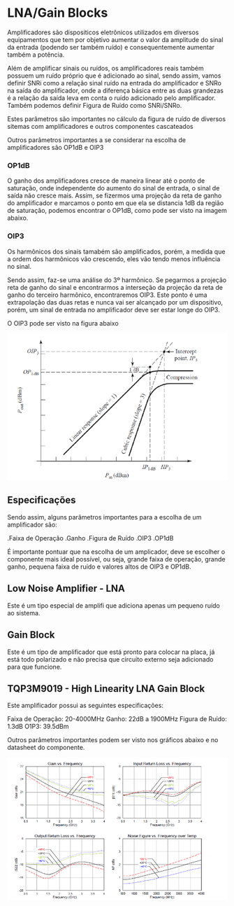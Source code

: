 # LNA/Gain Blocks


Amplificadores são dispositicos eletrônicos utilizados em diversos equipamentos que tem por objetivo aumentar o valor da amplitude do sinal da entrada (podendo ser também ruído) e consequentemente aumentar também a potência.

Além de amplificar sinais ou ruídos, os amplificadores reais também possuem um ruído próprio que é adicionado ao sinal, sendo assim, vamos definir  SNRi como a relação sinal ruído na entrada do amplificador e SNRo na saída do amplificador, onde a diferença básica entre as duas grandezas é a relação da saída leva em conta o ruído adicionado pelo amplificador. Também podemos definir Figura de Ruído como SNRi/SNRo.

Estes parâmetros são importantes no cálculo da figura de ruído de diversos sitemas com amplificadores e outros componentes cascateados

Outros parâmetros importantes a se considerar na escolha de amplificadores são OP1dB e OIP3

### OP1dB

O ganho dos amplificadores cresce de maneira linear até o ponto de saturação, onde independente do aumento do sinal de entrada, o sinal de saída não cresce mais. Assim, se fizermos uma projeção da reta de ganho do amplificador e marcamos o ponto em que ela se distancia 1dB da região de saturação, podemos encontrar o OP1dB, como pode ser visto na imagem abaixo.

### OIP3

Os harmônicos dos sinais tamabém são amplificados, porém, a medida que a ordem dos harmônicos vão crescendo, eles vão tendo menos influência no sinal.

Sendo assim, faz-se uma análise do 3º harmônico. Se pegarmos a projeção reta de ganho do sinal e encontrarmos a interseção da projeção da reta de ganho do terceiro harmônico, encontraremos OIP3. Este ponto é uma extrapolação das duas retas e nunca vai ser alcançado por um dispositivo, porém, um sinal de entrada no amplificador deve ser estar longe do OIP3.

O OIP3 pode ser visto na figura abaixo

![Exemplo de OP1dB e OIP3](pdb.PNG)

## Especificações

Sendo assim, alguns parâmetros importantes para a escolha de um amplificador são:

.Faixa de Operação
.Ganho
.Figura de Ruído
.OIP3
.OP1dB

É importante pontuar que na escolha de um amplicador, deve se escolher o componente mais ideal possível, ou seja, grande faixa de operação, grande ganho, pequena faixa de ruído e valores altos de OIP3 e OP1dB.

## Low Noise Amplifier - LNA

Este é um tipo especial de amplifi que adiciona apenas um pequeno ruído ao sistema.

## Gain Block

Este é um tipo de amplificador que está pronto para colocar na placa, já está todo polarizado e não precisa que circuito externo seja adicionado para que funcione.

## TQP3M9019 - High Linearity LNA Gain Block

Este amplificador possui as seguintes especificações:

Faixa de Operação: 20-4000MHz
Ganho: 22dB a 1900MHz
Figura de Ruído: 1.3dB
O1P3: 39.5dBm

Outros parâmetros importantes podem ser visto nos gráficos abaixo e no datasheet do componente.

![Outras infromacoes](graficos.PNG)
